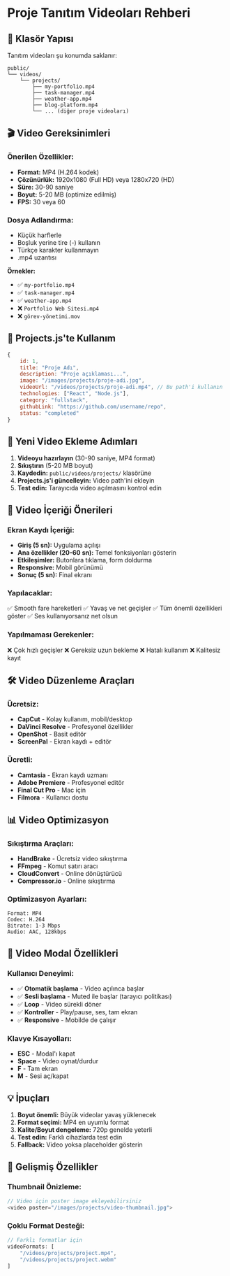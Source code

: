 # Proje Tanıtım Videoları Rehberi

## 📁 Klasör Yapısı

Tanıtım videoları şu konumda saklanır:
```
public/
└── videos/
    └── projects/
        ├── my-portfolio.mp4
        ├── task-manager.mp4
        ├── weather-app.mp4
        ├── blog-platform.mp4
        └── ... (diğer proje videoları)
```

## 🎬 Video Gereksinimleri

### Önerilen Özellikler:
- **Format:** MP4 (H.264 kodek)
- **Çözünürlük:** 1920x1080 (Full HD) veya 1280x720 (HD)
- **Süre:** 30-90 saniye
- **Boyut:** 5-20 MB (optimize edilmiş)
- **FPS:** 30 veya 60

### Dosya Adlandırma:
- Küçük harflerle
- Boşluk yerine tire (-) kullanın
- Türkçe karakter kullanmayın
- .mp4 uzantısı

**Örnekler:**
- ✅ `my-portfolio.mp4`
- ✅ `task-manager.mp4` 
- ✅ `weather-app.mp4`
- ❌ `Portfolio Web Sitesi.mp4`
- ❌ `görev-yönetimi.mov`

## 📝 Projects.js'te Kullanım

```javascript
{
    id: 1,
    title: "Proje Adı",
    description: "Proje açıklaması...",
    image: "/images/projects/proje-adi.jpg",
    videoUrl: "/videos/projects/proje-adi.mp4", // Bu path'i kullanın
    technologies: ["React", "Node.js"],
    category: "fullstack",
    githubLink: "https://github.com/username/repo",
    status: "completed"
}
```

## 🔄 Yeni Video Ekleme Adımları

1. **Videoyu hazırlayın** (30-90 saniye, MP4 format)
2. **Sıkıştırın** (5-20 MB boyut)
3. **Kaydedin:** `public/videos/projects/` klasörüne
4. **Projects.js'i güncelleyin:** Video path'ini ekleyin
5. **Test edin:** Tarayıcıda video açılmasını kontrol edin

## 🎥 Video İçeriği Önerileri

### Ekran Kaydı İçeriği:
- **Giriş (5 sn):** Uygulama açılışı
- **Ana özellikler (20-60 sn):** Temel fonksiyonları gösterin
- **Etkileşimler:** Butonlara tıklama, form doldurma
- **Responsive:** Mobil görünümü
- **Sonuç (5 sn):** Final ekranı

### Yapılacaklar:
✅ Smooth fare hareketleri
✅ Yavaş ve net geçişler
✅ Tüm önemli özellikleri göster
✅ Ses kullanıyorsanız net olsun

### Yapılmaması Gerekenler:
❌ Çok hızlı geçişler
❌ Gereksiz uzun bekleme
❌ Hatalı kullanım
❌ Kalitesiz kayıt

## 🛠️ Video Düzenleme Araçları

### Ücretsiz:
- **CapCut** - Kolay kullanım, mobil/desktop
- **DaVinci Resolve** - Profesyonel özellikler
- **OpenShot** - Basit editör
- **ScreenPal** - Ekran kaydı + editör

### Ücretli:
- **Camtasia** - Ekran kaydı uzmanı
- **Adobe Premiere** - Profesyonel editör
- **Final Cut Pro** - Mac için
- **Filmora** - Kullanıcı dostu

## 📊 Video Optimizasyon

### Sıkıştırma Araçları:
- **HandBrake** - Ücretsiz video sıkıştırma
- **FFmpeg** - Komut satırı aracı
- **CloudConvert** - Online dönüştürücü
- **Compressor.io** - Online sıkıştırma

### Optimizasyon Ayarları:
```
Format: MP4
Codec: H.264
Bitrate: 1-3 Mbps
Audio: AAC, 128kbps
```

## 🎯 Video Modal Özellikleri

### Kullanıcı Deneyimi:
- ✅ **Otomatik başlama** - Video açılınca başlar
- ✅ **Sesli başlama** - Muted ile başlar (tarayıcı politikası)
- ✅ **Loop** - Video sürekli döner
- ✅ **Kontroller** - Play/pause, ses, tam ekran
- ✅ **Responsive** - Mobilde de çalışır

### Klavye Kısayolları:
- **ESC** - Modal'ı kapat
- **Space** - Video oynat/durdur
- **F** - Tam ekran
- **M** - Sesi aç/kapat

## 💡 İpuçları

1. **Boyut önemli:** Büyük videolar yavaş yüklenecek
2. **Format seçimi:** MP4 en uyumlu format
3. **Kalite/Boyut dengeleme:** 720p genelde yeterli
4. **Test edin:** Farklı cihazlarda test edin
5. **Fallback:** Video yoksa placeholder gösterin

## 🚀 Gelişmiş Özellikler

### Thumbnail Önizleme:
```javascript
// Video için poster image ekleyebilirsiniz
<video poster="/images/projects/video-thumbnail.jpg">
```

### Çoklu Format Desteği:
```javascript
// Farklı formatlar için
videoFormats: [
    "/videos/projects/project.mp4",
    "/videos/projects/project.webm"
]
```

